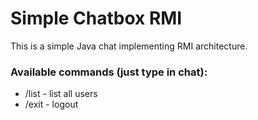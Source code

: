 Simple Chatbox RMI
==============

This is a simple Java chat implementing RMI architecture.

### Available commands (just type in chat):
- /list - list all users
- /exit - logout
